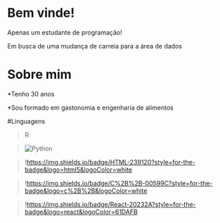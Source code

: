 # Bem vinde!
Apenas um estudante de programação!

Em busca de uma mudança de carreia para a área de dados

# Sobre mim
*Tenho 30 anos

*Sou formado em gastonomia e engenharia de alimentos

#Linguagens
>R

>![Python](!https://img.shields.io/badge/Python-3776AB?style=for-the-badge&logo=python&logoColor=white)

>!https://img.shields.io/badge/HTML-239120?style=for-the-badge&logo=html5&logoColor=white

>!https://img.shields.io/badge/C%2B%2B-00599C?style=for-the-badge&logo=c%2B%2B&logoColor=white

>!https://img.shields.io/badge/React-20232A?style=for-the-badge&logo=react&logoColor=61DAFB


